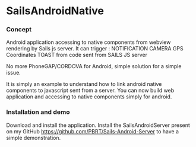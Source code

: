 # SailsAndroidNative
### Concept

Android application accessing to native components from webview rendering by Sails js server.
It can trigger : 
	NOTIFICATION
	CAMERA
	GPS Coordinates
	TOAST
from code sent from SAILS JS server

No more PhoneGAP/CORDOVA for Android, simple solution for a simple issue. 

It is simply an example to understand how to link android native components to javascript sent from a server.
You can now build web application and accessing to native components simply for android.

### Installation and demo

Download and install the application. Install the SailsAndroidServer present on my GitHub https://github.com/PBRT/Sails-Android-Server to have a simple demonstration.
